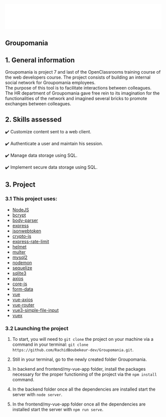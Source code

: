 ![Groupomania](https://raw.githubusercontent.com/RachidBoubekeur-dev/Groupomania/5e580ed192ffc1a3e79252953a7a950f2391add5/frontend/my-vue-app/src/assets/icon-left-font-monochrome-white.svg)
## Groupomania

## 1. General information

Groupomania is project 7 and last of the OpenClassrooms training course of the web developers course.
The project consists of building an internal social network for Groupomania employees.  
The purpose of this tool is to facilitate interactions between colleagues.  
The HR department of Groupomania gave free rein to its imagination for the functionalities of the network and imagined several bricks to promote exchanges between colleagues.

## 2. Skills assessed

✔️ Customize content sent to a web client.

✔️ Authenticate a user and maintain his session.

✔️ Manage data storage using SQL.

✔️ Implement secure data storage using SQL.

## 3. Project

### 3.1 This project uses:

-   [NodeJS](https://nodejs.org/en/)
-   [bcrypt](https://www.npmjs.com/package/bcrypt)
-   [body-parser](https://www.npmjs.com/package/body-parser)
-   [express](https://expressjs.com/fr/)
-   [jsonwebtoken](https://www.npmjs.com/package/jsonwebtoken)
-   [crypto-js](https://www.npmjs.com/package/crypto-js)
-   [express-rate-limit](https://www.npmjs.com/package/express-rate-limit)
-   [helmet](https://helmetjs.github.io/)
-   [multer](https://github.com/expressjs/multer)
-   [mysql2](https://www.npmjs.com/package/mysql2)
-   [nodemon](https://www.npmjs.com/package/nodemon)
-   [sequelize](https://sequelize.org/)
-   [sqlite3](https://www.npmjs.com/package/sqlite3)
-   [axios](https://www.npmjs.com/package/sqlite3)
-   [core-js](https://www.npmjs.com/package/sqlite3)
-   [form-data](https://www.npmjs.com/package/sqlite3)
-   [vue](https://www.npmjs.com/package/sqlite3)
-   [vue-axios](https://www.npmjs.com/package/sqlite3)
-   [vue-router](https://www.npmjs.com/package/sqlite3)
-   [vue3-simple-file-input](https://www.npmjs.com/package/sqlite3)
-   [vuex](https://www.npmjs.com/package/sqlite3)

### 3.2 Launching the project

1. To start, you will need to `git clone` the project on your machine via a command in your terminal: `git clone https://github.com/RachidBoubekeur-dev/Groupomania.git`.

2. Still in your terminal, go to the newly created folder Groupomania.

3. In backend and frontend/my-vue-app folder, install the packages necessary for the proper functioning of the project via the `npm install` command.

4. In the backend folder once all the dependencies are installed start the server with `node server`.

5. In the frontend/my-vue-app folder once all the dependencies are installed start the server with `npm run serve`.

